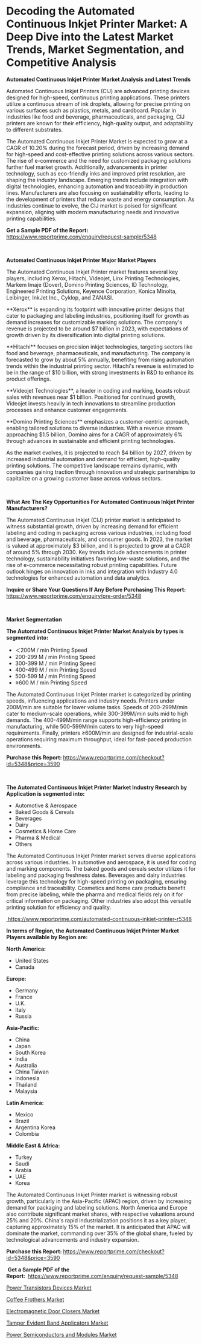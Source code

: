 <p><h1>Decoding the Automated Continuous Inkjet Printer Market: A Deep Dive into the Latest Market Trends, Market Segmentation, and Competitive Analysis</h1></p><p><strong>Automated Continuous Inkjet Printer Market Analysis and Latest Trends</strong></p>
<p><p>Automated Continuous Inkjet Printers (CIJ) are advanced printing devices designed for high-speed, continuous printing applications. These printers utilize a continuous stream of ink droplets, allowing for precise printing on various surfaces such as plastics, metals, and cardboard. Popular in industries like food and beverage, pharmaceuticals, and packaging, CIJ printers are known for their efficiency, high-quality output, and adaptability to different substrates.</p><p>The Automated Continuous Inkjet Printer Market is expected to grow at a CAGR of 10.20% during the forecast period, driven by increasing demand for high-speed and cost-effective printing solutions across various sectors. The rise of e-commerce and the need for customized packaging solutions further fuel market growth. Additionally, advancements in printer technology, such as eco-friendly inks and improved print resolution, are shaping the industry landscape. Emerging trends include integration with digital technologies, enhancing automation and traceability in production lines. Manufacturers are also focusing on sustainability efforts, leading to the development of printers that reduce waste and energy consumption. As industries continue to evolve, the CIJ market is poised for significant expansion, aligning with modern manufacturing needs and innovative printing capabilities.</p></p>
<p><strong>Get a Sample PDF of the Report:&nbsp;</strong> <a href="https://www.reportprime.com/enquiry/request-sample/5348">https://www.reportprime.com/enquiry/request-sample/5348</a></p>
<p>&nbsp;</p>
<p><strong>Automated Continuous Inkjet Printer Major Market Players</strong></p>
<p><p>The Automated Continuous Inkjet Printer market features several key players, including Xerox, Hitachi, Videojet, Linx Printing Technologies, Markem Imaje (Dover), Domino Printing Sciences, ID Technology, Engineered Printing Solutions, Keyence Corporation, Konica Minolta, Leibinger, InkJet Inc., Cyklop, and ZANASI. </p><p>**Xerox** is expanding its footprint with innovative printer designs that cater to packaging and labeling industries, positioning itself for growth as demand increases for customizable marking solutions. The company's revenue is projected to be around $7 billion in 2023, with expectations of growth driven by its diversification into digital printing solutions.</p><p>**Hitachi** focuses on precision inkjet technologies, targeting sectors like food and beverage, pharmaceuticals, and manufacturing. The company is forecasted to grow by about 5% annually, benefiting from rising automation trends within the industrial printing sector. Hitachi's revenue is estimated to be in the range of $10 billion, with strong investments in R&D to enhance its product offerings.</p><p>**Videojet Technologies**, a leader in coding and marking, boasts robust sales with revenues near $1 billion. Positioned for continued growth, Videojet invests heavily in tech innovations to streamline production processes and enhance customer engagements.</p><p>**Domino Printing Sciences** emphasizes a customer-centric approach, enabling tailored solutions to diverse industries. With a revenue stream approaching $1.5 billion, Domino aims for a CAGR of approximately 6% through advances in sustainable and efficient printing technologies.</p><p>As the market evolves, it is projected to reach $4 billion by 2027, driven by increased industrial automation and demand for efficient, high-quality printing solutions. The competitive landscape remains dynamic, with companies gaining traction through innovation and strategic partnerships to capitalize on a growing customer base across various sectors.</p></p>
<p>&nbsp;</p>
<p><strong>What Are The Key Opportunities For Automated Continuous Inkjet Printer Manufacturers?</strong></p>
<p><p>The Automated Continuous Inkjet (CIJ) printer market is anticipated to witness substantial growth, driven by increasing demand for efficient labeling and coding in packaging across various industries, including food and beverage, pharmaceuticals, and consumer goods. In 2023, the market is valued at approximately $3 billion, and it is projected to grow at a CAGR of around 5% through 2030. Key trends include advancements in printer technology, sustainability initiatives favoring low-waste solutions, and the rise of e-commerce necessitating robust printing capabilities. Future outlook hinges on innovation in inks and integration with Industry 4.0 technologies for enhanced automation and data analytics.</p></p>
<p><strong>Inquire or Share Your Questions If Any Before Purchasing This Report:</strong> <a href="https://www.reportprime.com/enquiry/pre-order/5348">https://www.reportprime.com/enquiry/pre-order/5348</a></p>
<p>&nbsp;</p>
<p><strong>Market Segmentation</strong></p>
<p><strong>The Automated Continuous Inkjet Printer Market Analysis by types is segmented into:</strong></p>
<p><ul><li>＜200M / min Printing Speed</li><li>200-299 M / min Printing Speed</li><li>300-399 M / min Printing Speed</li><li>400-499 M / min Printing Speed</li><li>500-599 M / min Printing Speed</li><li>≥600 M / min Printing Speed</li></ul></p>
<p><p>The Automated Continuous Inkjet Printer market is categorized by printing speeds, influencing applications and industry needs. Printers under 200M/min are suitable for lower volume tasks. Speeds of 200-299M/min cater to medium-scale operations, while 300-399M/min suits mid to high demands. The 400-499M/min range supports high-efficiency printing in manufacturing, while 500-599M/min caters to very high-speed requirements. Finally, printers ≥600M/min are designed for industrial-scale operations requiring maximum throughput, ideal for fast-paced production environments.</p></p>
<p><strong>Purchase this Report:&nbsp;</strong><a href="https://www.reportprime.com/checkout?id=5348&price=3590">https://www.reportprime.com/checkout?id=5348&price=3590</a></p>
<p>&nbsp;</p>
<p><strong>The Automated Continuous Inkjet Printer Market Industry Research by Application is segmented into:</strong></p>
<p><ul><li>Automotive & Aerospace</li><li>Baked Goods & Cereals</li><li>Beverages</li><li>Dairy</li><li>Cosmetics & Home Care</li><li>Pharma & Medical</li><li>Others</li></ul></p>
<p><p>The Automated Continuous Inkjet Printer market serves diverse applications across various industries. In automotive and aerospace, it is used for coding and marking components. The baked goods and cereals sector utilizes it for labeling and packaging freshness dates. Beverages and dairy industries leverage this technology for high-speed printing on packaging, ensuring compliance and traceability. Cosmetics and home care products benefit from precise labeling, while the pharma and medical fields rely on it for critical information on packaging. Other industries also adopt this versatile printing solution for efficiency and quality.</p></p>
<p><a href="https://www.reportprime.com/automated-continuous-inkjet-printer-r5348">&nbsp;https://www.reportprime.com/automated-continuous-inkjet-printer-r5348</a></p>
<p><strong>In terms of Region, the Automated Continuous Inkjet Printer Market Players available by Region are:</strong></p>
<p>
    <p> <strong> North America: </strong>
        <ul>
            <li>United States</li>
            <li>Canada</li>
        </ul>
        </p> 
    <p> <strong> Europe: </strong>
        <ul>
            <li>Germany</li>
            <li>France</li>
            <li>U.K.</li>
            <li>Italy</li>
            <li>Russia</li>
        </ul>
        </p> 
    <p> <strong> Asia-Pacific: </strong>
        <ul>
            <li>China</li>
            <li>Japan</li>
            <li>South Korea</li>
            <li>India</li>
            <li>Australia</li>
            <li>China Taiwan</li>
            <li>Indonesia</li>
            <li>Thailand</li>
            <li>Malaysia</li>
        </ul>
        </p> 
    <p> <strong> Latin America: </strong>
        <ul>
            <li>Mexico</li>
            <li>Brazil</li>
            <li>Argentina Korea</li>
            <li>Colombia</li>
        </ul>
        </p> 
    <p> <strong> Middle East & Africa: </strong>
        <ul>
            <li>Turkey</li>
            <li>Saudi</li>
            <li>Arabia</li>
            <li>UAE</li>
            <li>Korea</li>
        </ul>
    </p>
    </p>
<p><p>The Automated Continuous Inkjet Printer market is witnessing robust growth, particularly in the Asia-Pacific (APAC) region, driven by increasing demand for packaging and labeling solutions. North America and Europe also contribute significant market shares, with respective valuations around 25% and 20%. China's rapid industrialization positions it as a key player, capturing approximately 15% of the market. It is anticipated that APAC will dominate the market, commanding over 35% of the global share, fueled by technological advancements and industry expansion.</p></p>
<p><strong>Purchase this Report: </strong><a href="https://www.reportprime.com/checkout?id=5348&price=3590">https://www.reportprime.com/checkout?id=5348&price=3590</a></p>
<p>&nbsp;<strong>Get a Sample PDF of the Report:&nbsp;&nbsp;</strong><a href="https://www.reportprime.com/enquiry/request-sample/5348">https://www.reportprime.com/enquiry/request-sample/5348</a></p>
<p><strong></strong></p>
<p><p><a href="https://github.com/ygfu6u/Market-Research-Report-List-1/blob/main/power-transistors-devices-market.md">Power Transistors Devices Market</a></p><p><a href="https://issuu.com/reportprime-2/docs/coffee-frothers-market-size-2030.pp_6e354aa0622479">Coffee Frothers Market</a></p><p><a href="https://www.linkedin.com/pulse/what-influencing-future-electromagnetic-door-closers-market-insights-bagte?trackingId=MbY0yPsFTUqugOtAtB1%2Bkw%3D%3D">Electromagnetic Door Closers Market</a></p><p><a href="https://issuu.com/reportprime-2/docs/tamper-evident-band-applicators-mar_79fca943a2fd01">Tamper Evident Band Applicators Market</a></p><p><a href="https://github.com/JubayerMia832/Market-Research-Report-List-1/blob/main/power-semiconductors-and-modules-market.md">Power Semiconductors and Modules Market</a></p></p>